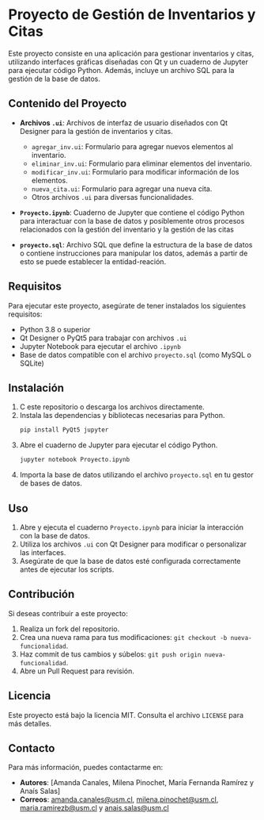 
# Proyecto de Gestión de Inventarios y Citas

Este proyecto consiste en una aplicación para gestionar inventarios y citas, utilizando interfaces gráficas diseñadas con Qt y un cuaderno de Jupyter para ejecutar código Python. Además, incluye un archivo SQL para la gestión de la base de datos.

## Contenido del Proyecto

- **Archivos `.ui`**: Archivos de interfaz de usuario diseñados con Qt Designer para la gestión de inventarios y citas.
  - `agregar_inv.ui`: Formulario para agregar nuevos elementos al inventario.
  - `eliminar_inv.ui`: Formulario para eliminar elementos del inventario.
  - `modificar_inv.ui`: Formulario para modificar información de los elementos.
  - `nueva_cita.ui`: Formulario para agregar una nueva cita.
  - Otros archivos `.ui` para diversas funcionalidades.

- **`Proyecto.ipynb`**: Cuaderno de Jupyter que contiene el código Python para interactuar con la base de datos y posiblemente otros procesos relacionados con la gestión del inventario y la gestión de las citas

- **`proyecto.sql`**: Archivo SQL que define la estructura de la base de datos o contiene instrucciones para manipular los datos, además a partir de esto se puede establecer la entidad-reación.

## Requisitos

Para ejecutar este proyecto, asegúrate de tener instalados los siguientes requisitos:

- Python 3.8 o superior
- Qt Designer o PyQt5 para trabajar con archivos `.ui`
- Jupyter Notebook para ejecutar el archivo `.ipynb`
- Base de datos compatible con el archivo `proyecto.sql` (como MySQL o SQLite)

## Instalación

1. C este repositorio o descarga los archivos directamente.
2. Instala las dependencias y bibliotecas necesarias para Python.
   ```bash
   pip install PyQt5 jupyter
   ```
3. Abre el cuaderno de Jupyter para ejecutar el código Python.
   ```bash
   jupyter notebook Proyecto.ipynb
   ```
4. Importa la base de datos utilizando el archivo `proyecto.sql` en tu gestor de bases de datos.

## Uso

1. Abre y ejecuta el cuaderno `Proyecto.ipynb` para iniciar la interacción con la base de datos.
2. Utiliza los archivos `.ui` con Qt Designer para modificar o personalizar las interfaces.
3. Asegúrate de que la base de datos esté configurada correctamente antes de ejecutar los scripts.

## Contribución

Si deseas contribuir a este proyecto:
1. Realiza un fork del repositorio.
2. Crea una nueva rama para tus modificaciones: `git checkout -b nueva-funcionalidad`.
3. Haz commit de tus cambios y súbelos: `git push origin nueva-funcionalidad`.
4. Abre un Pull Request para revisión.

## Licencia

Este proyecto está bajo la licencia MIT. Consulta el archivo `LICENSE` para más detalles.

## Contacto

Para más información, puedes contactarme en:

- **Autores**: [Amanda Canales, Milena Pinochet, María Fernanda Ramírez y Anaís Salas]
- **Correos**: amanda.canales@usm.cl, milena.pinochet@usm.cl, maria.ramirezb@usm.cl y anais.salas@usm.cl
